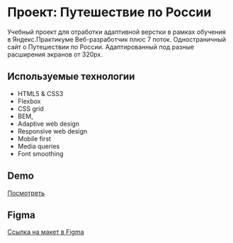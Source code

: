# Проект: Путешествие по России

Учебный проект для отработки адаптивной верстки в рамках обучения в Яндекс.Практикуме Веб-разработчик плюс 7 поток.
Одностраничный сайт о Путешествии по России. Адаптированный под разные расширения экранов от 320px.

## Используемые технологии
* HTML5 & CSS3
* Flexbox
* CSS grid
* BEM,
* Adaptive web design
* Responsive web design
* Mobile first
* Media queries
* Font smoothing

## Demo

[Посмотреть](https://a-meti.github.io/russian-travel/index.html)

## Figma
[Ссылка на макет в Figma](https://www.figma.com/file/5S2WSbEFL6awjVWJ0NWL8Q/Sprint-3_-Russia-_-desktop-mobile?node-id=28503%3A0)
